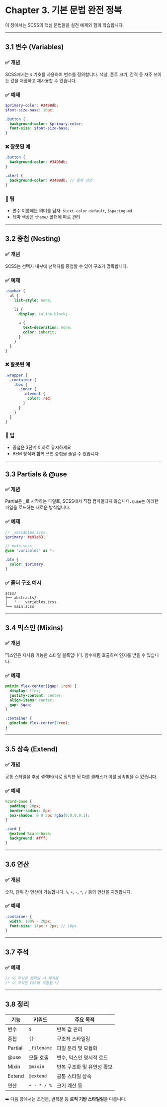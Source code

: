 # Chapter 3. 기본 문법 완전 정복

이 장에서는 SCSS의 핵심 문법들을 실전 예제와 함께 학습합니다.

---

## 3.1 변수 (Variables)

### ✅ 개념
SCSS에서는 `$` 기호를 사용하여 변수를 정의합니다. 색상, 폰트 크기, 간격 등 자주 쓰이는 값을 저장하고 재사용할 수 있습니다.

### ✅ 예제
```scss
$primary-color: #3498db;
$font-size-base: 16px;

.button {
  background-color: $primary-color;
  font-size: $font-size-base;
}
```

### ❌ 잘못된 예
```scss
.button {
  background-color: #3498db;
}

.alert {
  background-color: #3498db; // 중복 선언
}
```

### 🧠 팁
- 변수 이름에는 의미를 담자: `$text-color-default`, `$spacing-md`
- 테마 색상은 `theme/` 폴더에 따로 관리

---

## 3.2 중첩 (Nesting)

### ✅ 개념
SCSS는 선택자 내부에 선택자를 중첩할 수 있어 구조가 명확합니다.

### ✅ 예제
```scss
.navbar {
  ul {
    list-style: none;

    li {
      display: inline-block;

      a {
        text-decoration: none;
        color: inherit;
      }
    }
  }
}
```

### ❌ 잘못된 예
```scss
.wrapper {
  .container {
    .box {
      .inner {
        .element {
          color: red;
        }
      }
    }
  }
}
```

### 🧠 팁
- 중첩은 3단계 이하로 유지하세요
- BEM 방식과 함께 쓰면 중첩을 줄일 수 있습니다

---

## 3.3 Partials & @use

### ✅ 개념
Partial은 `_`로 시작하는 파일로, SCSS에서 직접 컴파일되지 않습니다. `@use`는 이러한 파일을 로드하는 새로운 방식입니다.

### ✅ 예제
```scss
// _variables.scss
$primary: #e91e63;

// main.scss
@use 'variables' as *;

.btn {
  color: $primary;
}
```

### ✅ 폴더 구조 예시
```
scss/
├── abstracts/
│   └── _variables.scss
└── main.scss
```

---

## 3.4 믹스인 (Mixins)

### ✅ 개념
믹스인은 재사용 가능한 스타일 블록입니다. 함수처럼 호출하며 인자를 받을 수 있습니다.

### ✅ 예제
```scss
@mixin flex-center($gap: 1rem) {
  display: flex;
  justify-content: center;
  align-items: center;
  gap: $gap;
}

.container {
  @include flex-center(2rem);
}
```

---

## 3.5 상속 (Extend)

### ✅ 개념
공통 스타일을 추상 셀렉터(`%`)로 정의한 뒤 다른 클래스가 이를 상속받을 수 있습니다.

### ✅ 예제
```scss
%card-base {
  padding: 20px;
  border-radius: 8px;
  box-shadow: 0 0 5px rgba(0,0,0,0.1);
}

.card {
  @extend %card-base;
  background: #fff;
}
```

---

## 3.6 연산

### ✅ 개념
숫자, 단위 간 연산이 가능합니다. `%`, `+`, `-`, `*`, `/` 등의 연산을 지원합니다.

### ✅ 예제
```scss
.container {
  width: 100% - 20px;
  font-size: 14px + 2px; // 16px
}
```

---

## 3.7 주석

### ✅ 예제
```scss
// 이 주석은 컴파일 시 제거됨
/* 이 주석은 CSS에 포함됨 */
```

---

## 3.8 정리

| 기능     | 키워드       | 주요 목적                  |
|----------|--------------|----------------------------|
| 변수     | `$`          | 반복 값 관리               |
| 중첩     | `{}`         | 구조적 스타일링            |
| Partial  | `_filename`  | 파일 분리 및 모듈화        |
| @use     | 모듈 호출    | 변수, 믹스인 명시적 로드   |
| Mixin    | `@mixin`     | 반복 구조화 및 유연성 확보 |
| Extend   | `@extend`    | 공통 스타일 상속           |
| 연산     | `+ - * / %`  | 크기 계산 등               |

➡️ 다음 장에서는 조건문, 반복문 등 **로직 기반 스타일링**을 다룹니다.